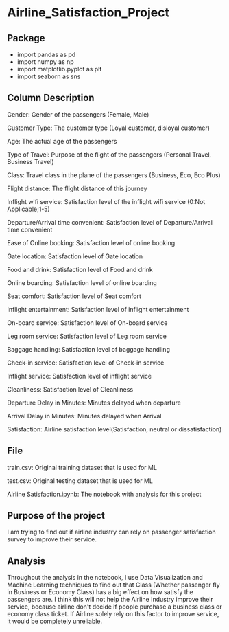 # Airline_Satisfaction_Project

## Package 
* import pandas as pd 
* import numpy as np 
* import matplotlib.pyplot as plt 
* import seaborn as sns 

## Column Description 
Gender: Gender of the passengers (Female, Male)

Customer Type: The customer type (Loyal customer, disloyal customer)

Age: The actual age of the passengers

Type of Travel: Purpose of the flight of the passengers (Personal Travel, Business Travel)

Class: Travel class in the plane of the passengers (Business, Eco, Eco Plus)

Flight distance: The flight distance of this journey

Inflight wifi service: Satisfaction level of the inflight wifi service (0:Not Applicable;1-5)

Departure/Arrival time convenient: Satisfaction level of Departure/Arrival time convenient

Ease of Online booking: Satisfaction level of online booking

Gate location: Satisfaction level of Gate location

Food and drink: Satisfaction level of Food and drink

Online boarding: Satisfaction level of online boarding

Seat comfort: Satisfaction level of Seat comfort

Inflight entertainment: Satisfaction level of inflight entertainment

On-board service: Satisfaction level of On-board service

Leg room service: Satisfaction level of Leg room service

Baggage handling: Satisfaction level of baggage handling

Check-in service: Satisfaction level of Check-in service

Inflight service: Satisfaction level of inflight service

Cleanliness: Satisfaction level of Cleanliness

Departure Delay in Minutes: Minutes delayed when departure

Arrival Delay in Minutes: Minutes delayed when Arrival

Satisfaction: Airline satisfaction level(Satisfaction, neutral or dissatisfaction)

## File 
train.csv: Original training dataset that is used for ML 

test.csv: Original testing dataset that is used for ML 

Airline Satisfaction.ipynb: The notebook with analysis for this project 

## Purpose of the project 
I am trying to find out if airline industry can rely on passenger satisfaction survey to improve their service. 

## Analysis 
Throughout the analysis in the notebook, I use Data Visualization and Machine Learning techniques to find out that Class 
(Whether passenger fly in Business or Economy Class) has a big effect on how satisfy the passengers are. 
I think this will not help the Airline Industry improve their service, because airline don't decide if people purchase a business class or economy class ticket. 
If Airline solely rely on this factor to improve service, it would be completely unreliable. 
